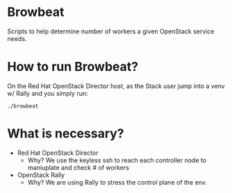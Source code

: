 # Browbeat
Scripts to help determine number of workers a given OpenStack service needs.

# How to run Browbeat?
On the Red Hat OpenStack Director host, as the Stack user jump into a venv w/ Rally and you simply run:

    ./browbeat

# What is necessary?
* Red Hat OpenStack Director
  * Why? We use the keyless ssh to reach each controller node to maniuplate and check # of workers
* OpenStack Rally
  * Why? We are using Rally to stress the control plane of the env.


